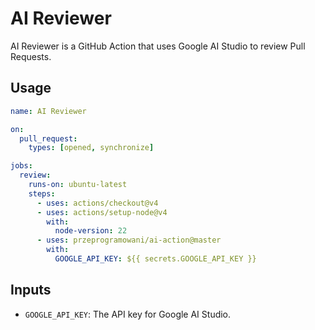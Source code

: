# AI Reviewer

AI Reviewer is a GitHub Action that uses Google AI Studio to review Pull Requests.

## Usage

```yaml
name: AI Reviewer

on:
  pull_request:
    types: [opened, synchronize]

jobs:
  review:
    runs-on: ubuntu-latest
    steps:
      - uses: actions/checkout@v4
      - uses: actions/setup-node@v4
        with:
          node-version: 22
      - uses: przeprogramowani/ai-action@master
        with:
          GOOGLE_API_KEY: ${{ secrets.GOOGLE_API_KEY }}
```

## Inputs

- `GOOGLE_API_KEY`: The API key for Google AI Studio.
